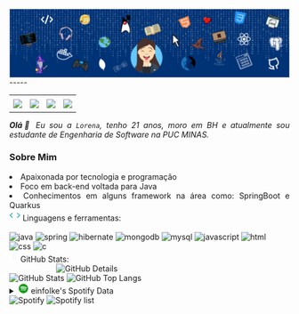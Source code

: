 <div>
  <img align="center" alt="Header" src="img/logogit.svg" />
</div>
-----
<div align="center">
  <table>
    <tr>
      <td align="center" colspan="11"></td>
    </tr>
    <tr>
      <td><a href="https://github.com/einfolke" target="_blank"><img
            src="https://img.shields.io/badge/GitHub-100000?style=for-the-badge&logo=github&logoColor=white" /></a>
      </td>
      <td><a href="mailto: lorenaeinfolk@gmail.com" target="_blank"><img
            src="https://img.shields.io/badge/Gmail-D14836?style=for-the-badge&logo=gmail&logoColor=white" /></a>
      </td>
      <td><a href="https://www.instagram.com/lorenaeinfolk/" target="_blank"><img
            src="https://img.shields.io/badge/Instagram-E4405F?style=for-the-badge&logo=instagram&logoColor=white" /></a>
      </td>
      <td><a href="https://www.linkedin.com/in/lorenadpaula/" target="_blank"><img
            src="https://img.shields.io/badge/LinkedIn-0077B5?style=for-the-badge&logo=linkedin&logoColor=white" /></a>
  </table>
</div>

<div align="justify">
  <i><b>Olá</b>👋 Eu sou a <code>Lorena</code>, tenho 21 anos, moro em BH e  atualmente sou estudante de Engenharia de Software na PUC MINAS.</i></b>

  <h3> Sobre Mim</h3>
    <li>Apaixonada por tecnologia e programação</li>
      <li>Foco em back-end voltada para Java</li>
       <li>Conhecimentos em alguns framework na área como: SpringBoot e Quarkus</li>
    </div>
    <div>
      <img height="20" alt="GIF"
        src="img/skills.gif" />&nbsp;Linguagens
      e
      ferramentas:
      <div style="display: inline_block"><br/>
         <img alt="java" src= "https://img.shields.io/badge/Java-ED8B00?style=for-the-badge&logo=openjdk&logoColor=white"/>
         <img alt="spring" src= "https://img.shields.io/badge/Spring-6DB33F?style=for-the-badge&logo=spring&logoColor=white"/>
         <img alt="hibernate" src= "https://img.shields.io/badge/Hibernate-59666C?style=for-the-badge&logo=Hibernate&logoColor=white"/>
         <img alt="mongodb" src= "https://img.shields.io/badge/MongoDB-4EA94B?style=for-the-badge&logo=mongodb&logoColor=white"/>
         <img alt="mysql" src= "https://img.shields.io/badge/MySQL-00000F?style=for-the-badge&logo=mysql&logoColor=white"/>
         <img alt="javascript" src= "https://img.shields.io/badge/JavaScript-323330?style=for-the-badge&logo=javascript&logoColor=F7DF1E"/>
         <img alt="html" src= "https://img.shields.io/badge/HTML5-E34F26?style=for-the-badge&logo=html5&logoColor=white"/>
         <img alt="css" src= "https://img.shields.io/badge/CSS3-1572B6?style=for-the-badge&logo=css3&logoColor=white"/>
        <img alt="c" src= "https://img.shields.io/badge/C-00599C?style=for-the-badge&logo=c&logoColor=white"/>
        <div>
      </div>
    </div>
<div>
    <img height="20" alt="GIF"
      src="img/graphic.gif" />GitHub Stats:
    <div>
      <img align="right" alt="GitHub Details" width="420px"
        src="http://github-profile-summary-cards.vercel.app/api/cards/profile-details?username=einfolke&theme=tokyonight" />
      <img alt="GitHub Stats" width="200px"
        src="http://github-profile-summary-cards.vercel.app/api/cards/stats?username=einfolke&theme=tokyonight" />
      <img alt="GitHub Top Langs" width="200px"
        src="http://github-profile-summary-cards.vercel.app/api/cards/most-commit-language?username=einfolke&theme=aura" />
    </div>
    <div>
      <div>
        <details>
          <summary><img height="20" alt="GIF"
              src="img/spotify.gif" /> einfolke's
            Spotify Data</summary>
          <a href="https://data-card-for-spotify.herokuapp.com/card?user_id=22ffbmumrq57smcq6xjyzviva">
  <img src="https://data-card-for-spotify.herokuapp.com/api/card?user_id=22ffbmumrq57smcq6xjyzviva" alt="Data Card for Spotify">
</a>
        </details>
      </div>
      <div>
        <img alt="Spotify" width="200px" height="270px"
          src="[![spotify-github-profile](https://spotify-github-profile.kittinanx.com/api/view?uid=22ffbmumrq57smcq6xjyzviva&cover_image=true&theme=default&show_offline=false&background_color=121212&interchange=false&bar_color=ac00db&bar_color_cover=false)](https://github.com/kittinan/spotify-github-profile))" />
        <img alt="Spotify list" width="200px" height="270px"
          src="https://spotify-recently-played-readme.vercel.app/api?user=22ffbmumrq57smcq6xjyzviva" />
      </div>
    </div>
